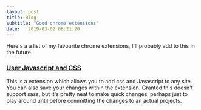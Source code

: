 ```yaml
---
layout: post
title: Blog
subtitle: "Good chrome extensions"
date:   2019-03-02 08:21:20
---
```


Here's a a list of my favourite chrome extensions, I'll probably add to this in the future.

### [User Javascript and CSS](https://chrome.google.com/webstore/detail/user-javascript-and-css/nbhcbdghjpllgmfilhnhkllmkecfmpld)
This is a extension which allows you to add css and Javascript to any site. You can also save your changes within the extension. Granted this doesn't support sass, but it's pretty neat to make quick changes, perhaps just to play around until before committing the changes to an actual projects.